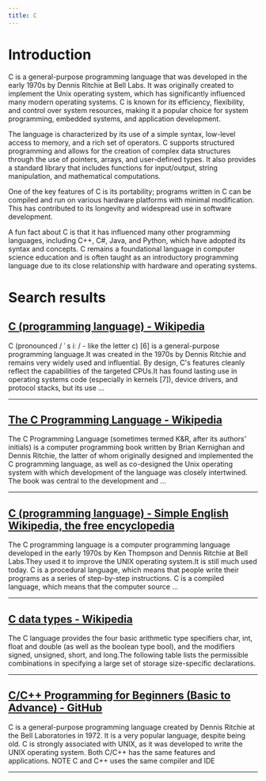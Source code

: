 ```yaml
---
title: C
---
```


# Introduction
C is a general-purpose programming language that was developed in the early 1970s by Dennis Ritchie at Bell Labs. It was originally created to implement the Unix operating system, which has significantly influenced many modern operating systems. C is known for its efficiency, flexibility, and control over system resources, making it a popular choice for system programming, embedded systems, and application development.

The language is characterized by its use of a simple syntax, low-level access to memory, and a rich set of operators. C supports structured programming and allows for the creation of complex data structures through the use of pointers, arrays, and user-defined types. It also provides a standard library that includes functions for input/output, string manipulation, and mathematical computations.

One of the key features of C is its portability; programs written in C can be compiled and run on various hardware platforms with minimal modification. This has contributed to its longevity and widespread use in software development.

A fun fact about C is that it has influenced many other programming languages, including C++, C#, Java, and Python, which have adopted its syntax and concepts. C remains a foundational language in computer science education and is often taught as an introductory programming language due to its close relationship with hardware and operating systems.

# Search results


## [C (programming language) - Wikipedia](https://en.wikipedia.org/wiki/C_(programming_language))

C (pronounced / ˈ s iː / - like the letter c) [6] is a general-purpose programming language.It was created in the 1970s by Dennis Ritchie and remains very widely used and influential. By design, C's features cleanly reflect the capabilities of the targeted CPUs.It has found lasting use in operating systems code (especially in kernels [7]), device drivers, and protocol stacks, but its use ...

---

## [The C Programming Language - Wikipedia](https://en.wikipedia.org/wiki/The_C_Programming_Language)

The C Programming Language (sometimes termed K&R, after its authors' initials) is a computer programming book written by Brian Kernighan and Dennis Ritchie, the latter of whom originally designed and implemented the C programming language, as well as co-designed the Unix operating system with which development of the language was closely intertwined. The book was central to the development and ...

---

## [C (programming language) - Simple English Wikipedia, the free encyclopedia](https://simple.wikipedia.org/wiki/C_(programming_language))

The C programming language is a computer programming language developed in the early 1970s by Ken Thompson and Dennis Ritchie at Bell Labs.They used it to improve the UNIX operating system.It is still much used today. C is a procedural language, which means that people write their programs as a series of step-by-step instructions. C is a compiled language, which means that the computer source ...

---

## [C data types - Wikipedia](https://en.wikipedia.org/wiki/C_data_types)

The C language provides the four basic arithmetic type specifiers char, int, float and double (as well as the boolean type bool), and the modifiers signed, unsigned, short, and long.The following table lists the permissible combinations in specifying a large set of storage size-specific declarations.

---

## [C/C++ Programming for Beginners (Basic to Advance) - GitHub](https://github.com/The-Young-Programmer/C-CPP-Programming)

C is a general-purpose programming language created by Dennis Ritchie at the Bell Laboratories in 1972. It is a very popular language, despite being old. C is strongly associated with UNIX, as it was developed to write the UNIX operating system. Both C/C++ has the same features and applications. NOTE C and C++ uses the same compiler and IDE

---

